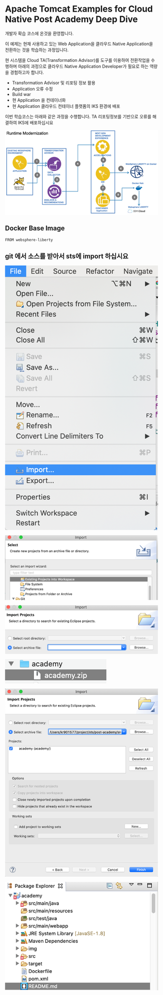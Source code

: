 # Apache Tomcat Examples for Cloud Native Post Academy Deep Dive

개발자 확습 코스에 온것을 환영합니다.

이 예제는 현재 사용하고 있는 Web Application을 클라우드 Native Application을 전환하는 것을
학습하는 과정입니다.

현 시스템을 Cloud TA(Transformation Advisor)를 도구를 이용하여 전환작업을 수행하며
아래의 과정으로 클라우드 Native Application Developer가 필요로 하는 역량을 경험하고자 합니다.

  * Transformation Advisor 및 리포팅 정보 활용
  * Application 오류 수정
  * Build war 
  * 현 Application 을 컨테이너화
  * 현 Application 클라우드 컨테이너 플랫폼의 IKS 환경에 배포

이번 학습코스는 아래와 같은 과정을 수행합니다. TA 리포팅정보를 기반으로
오류를 해결하여 IKS에 배포하십시요

![alt text](img/ta_runtime_trans.png)


## Docker Base Image
```
FROM websphere-liberty
```

## git 에서 소스를 받아서 sts에 import 하십시요

![alt text](img/01_import_academy.png)

![alt text](img/02_existing_project.png)

![alt text](img/03_import_project.png)

![alt text](img/04_select_zip.png)

![alt text](img/05_import_finish.png)

![alt text](img/06_import_complete.png)




